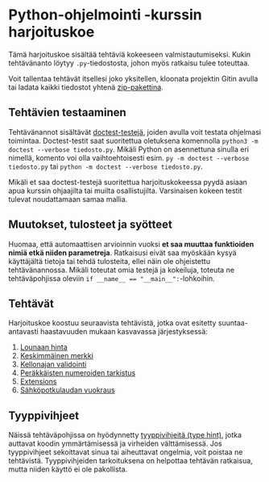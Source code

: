 # Python-ohjelmointi -kurssin harjoituskoe

Tämä harjoituskoe sisältää tehtäviä kokeeseen valmistautumiseksi. Kukin tehtävänanto löytyy `.py`-tiedostosta, johon myös ratkaisu tulee toteuttaa.

Voit tallentaa tehtävät itsellesi joko yksitellen, kloonata projektin Gitin avulla tai ladata kaikki tiedostot yhtenä [zip-pakettina](https://github.com/python-ohjelmointi/harjoituskoe/archive/refs/heads/main.zip).


## Tehtävien testaaminen

Tehtävänannot sisältävät [doctest-testejä](https://docs.python.org/3/library/doctest.html), joiden avulla voit testata ohjelmasi toimintaa. Doctest-testit saat suoritettua oletuksena komennolla `python3 -m doctest --verbose tiedosto.py`. Mikäli Python on asennettuna sinulla eri nimellä, komento voi olla vaihtoehtoisesti esim. `py -m doctest --verbose tiedosto.py` tai `python -m doctest --verbose tiedosto.py`.

Mikäli et saa doctest-testejä suoritettua harjoituskokeessa pyydä asiaan apua kurssin ohjaajilta tai muilta osallistujilta. Varsinaisen kokeen testit tulevat noudattamaan samaa mallia.


## Muutokset, tulosteet ja syötteet

Huomaa, että automaattisen arvioinnin vuoksi **et saa muuttaa funktioiden nimiä etkä niiden parametreja**. Ratkaisusi eivät saa myöskään kysyä käyttäjältä tietoja tai tehdä tulosteita, ellei näin ole ohjeistettu tehtävänannossa. Mikäli toteutat omia testejä ja kokeiluja, toteuta ne tehtäväpohjissa oleviin `if __name__ == "__main__":`-lohkoihin.


## Tehtävät

Harjoituskoe koostuu seuraavista tehtävistä, jotka ovat esitetty suuntaa-antavasti haastavuuden mukaan kasvavassa järjestyksessä:

1. [Lounaan hinta](./lounaan_hinta.py)
2. [Keskimmäinen merkki](./keskimmainen_merkki.py)
3. [Kellonajan validointi](./kellonajan_validointi.py)
4. [Peräkkäisten numeroiden tarkistus](./perakkaiset.py)
5. [Extensions](./extensions.py)
6. [Sähköpotkulaudan vuokraus](./sahkopotkulauta.py)


## Tyyppivihjeet

Näissä tehtäväpohjissa on hyödynnetty [tyyppivihjeitä (type hint)](https://docs.python.org/3/library/typing.html), jotka auttavat koodin ymmärtämisessä ja virheiden välttämisessä. Jos tyyppivihjeet sekoittavat sinua tai aiheuttavat ongelmia, voit poistaa ne tehtävistä. Tyyppivihjeiden tarkoituksena on helpottaa tehtävän ratkaisua, mutta niiden käyttö ei ole pakollista.
